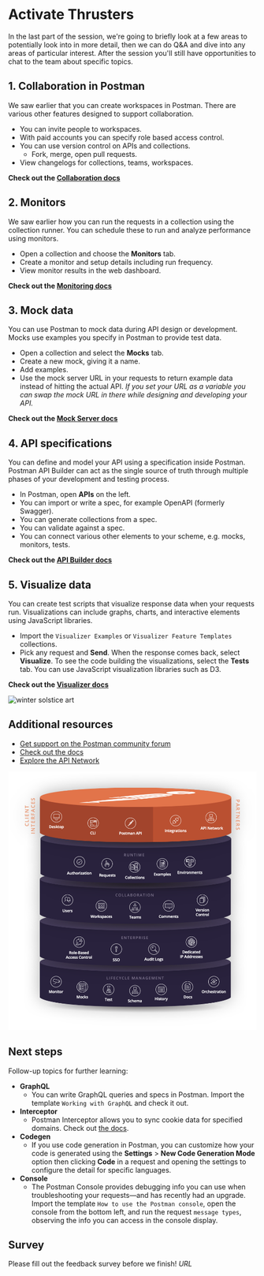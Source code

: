 # Activate Thrusters

In the last part of the session, we're going to briefly look at a few areas to potentially look into in more detail, then we can do Q&A and dive into any areas of particular interest. After the session you'll still have opportunities to chat to the team about specific topics.

## 1. Collaboration in Postman

We saw earlier that you can create workspaces in Postman. There are various other features designed to support collaboration.

* You can invite people to workspaces.
* With paid accounts you can specify role based access control.
* You can use version control on APIs and collections.
  * Fork, merge, open pull requests.
* View changelogs for collections, teams, workspaces.

**Check out the [Collaboration docs](https://learning.postman.com/docs/postman/collaboration/collaboration-intro/)**

## 2. Monitors

We saw earlier how you can run the requests in a collection using the collection runner. You can schedule these to run and analyze performance using monitors.

* Open a collection and choose the __Monitors__ tab.
* Create a monitor and setup details including run frequency.
* View monitor results in the web dashboard.

**Check out the [Monitoring docs](https://learning.postman.com/docs/postman/monitors/intro-monitors/)**

## 3. Mock data

You can use Postman to mock data during API design or development. Mocks use examples you specify in Postman to provide test data.

* Open a collection and select the __Mocks__ tab.
* Create a new mock, giving it a name.
* Add examples.
* Use the mock server URL in your requests to return example data instead of hitting the actual API. _If you set your URL as a variable you can swap the mock URL in there while designing and developing your API._

**Check out the [Mock Server docs](https://learning.postman.com/docs/postman/mock-servers/intro-to-mock-servers/)**

## 4. API specifications

You can define and model your API using a specification inside Postman. Postman API Builder can act as the single source of truth through multiple phases of your development and testing process.

* In Postman, open __APIs__ on the left.
* You can import or write a spec, for example OpenAPI (formerly Swagger).
* You can generate collections from a spec.
* You can validate against a spec.
* You can connect various other elements to your scheme, e.g. mocks, monitors, tests.

**Check out the [API Builder docs](https://learning.postman.com/docs/postman/design-and-develop-apis/the-api-workflow/)**

## 5. Visualize data

You can create test scripts that visualize response data when your requests run. Visualizations can include graphs, charts, and interactive elements using JavaScript libraries.

* Import the `Visualizer Examples` or `Visualizer Feature Templates` collections.
* Pick any request and __Send__. When the response comes back, select __Visualize__. To see the code building the visualizations, select the __Tests__ tab. You can use JavaScript visualization libraries such as D3.

**Check out the [Visualizer docs](https://learning.postman.com/docs/postman/sending-api-requests/visualizer/)**

![[winter solstice art](https://apod.nasa.gov/apod/image/1712/WinterSolsticeMW_Seip.jpg)](https://apod.nasa.gov/apod/image/1712/WinterSolsticeMW_Seip.jpg)

## Additional resources

* [Get support on the Postman community forum](https://community.getpostman.com/)
* [Check out the docs](https://learning.postman.com/docs/)
* [Explore the API Network](https://explore.postman.com/)

![Postman Platform](./platform.png)

## Next steps

Follow-up topics for further learning:

* __GraphQL__
  * You can write GraphQL queries and specs in Postman. Import the template `Working with GraphQL` and check it out.
* __Interceptor__
  * Postman Interceptor allows you to sync cookie data for specified domains. Check out [the docs](https://learning.postman.com/docs/postman/sending-api-requests/interceptor/).
* __Codegen__
  * If you use code generation in Postman, you can customize how your code is generated using the __Settings__ &gt; __New Code Generation Mode__ option then clicking __Code__ in a request and opening the settings to configure the detail for specific languages.
* __Console__
  * The Postman Console provides debugging info you can use when troubleshooting your requests—and has recently had an upgrade. Import the template `How to use the Postman console`, open the console from the bottom left, and run the request `message types`, observing the info you can access in the console display.

## Survey

Please fill out the feedback survey before we finish! _URL_
